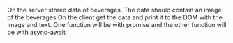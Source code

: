  On the server stored data of beverages. The data should contain an image of the beverages
 On the client get the data and print it to the DOM with the image and text.
 One function will be with promise and the other function will be with async-await